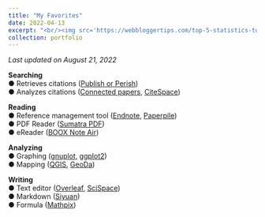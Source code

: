 ```yaml
---
title: "My Favorites"
date: 2022-04-13
excerpt: "<br/><img src='https://webbloggertips.com/top-5-statistics-tools-websites-data-analysis/'>" 
collection: portfolio
---
```


*Last updated on August 21, 2022*

**Searching** <br />
● Retrieves citations ([Publish or Perish](https://harzing.com/resources/publish-or-perish)) <br />
● Analyzes citations ([Connected papers](https://www.connectedpapers.com/), [CiteSpace](https://citespace.podia.com/)) <br />

**Reading** <br />
● Reference management tool ([Endnote](https://endnote.com/), [Paperpile](https://paperpile.com/)) <br />
● PDF Reader ([Sumatra PDF](https://www.sumatrapdfreader.org/free-pdf-reader)) <br />
● eReader ([BOOX Note Air](https://shop.boox.com/)) <br />

**Analyzing** <br />
● Graphing ([gnuplot](http://www.gnuplot.info/), [ggplot2](https://ggplot2.tidyverse.org/)) <br />
● Mapping ([QGIS](https://qgis.org/ja/site/index.html#), [GeoDa](https://geodacenter.github.io/)) <br />

**Writing** <br />
● Text editor ([Overleaf](https://ja.overleaf.com/), [SciSpace](https://typeset.io/)) <br />
● Markdown ([Siyuan](https://b3log.org/siyuan/en/)) <br />
● Formula ([Mathpix](https://mathpix.com/)) <br />


